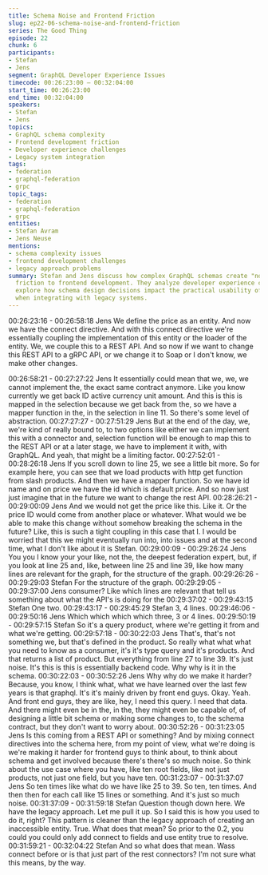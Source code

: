 ```yaml
---
title: Schema Noise and Frontend Friction
slug: ep22-06-schema-noise-and-frontend-friction
series: The Good Thing
episode: 22
chunk: 6
participants:
- Stefan
- Jens
segment: GraphQL Developer Experience Issues
timecode: 00:26:23:00 – 00:32:04:00
start_time: 00:26:23:00
end_time: 00:32:04:00
speakers:
- Stefan
- Jens
topics:
- GraphQL schema complexity
- Frontend development friction
- Developer experience challenges
- Legacy system integration
tags:
- federation
- graphql-federation
- grpc
topic_tags:
- federation
- graphql-federation
- grpc
entities:
- Stefan Avram
- Jens Neuse
mentions:
- schema complexity issues
- frontend development challenges
- legacy approach problems
summary: Stefan and Jens discuss how complex GraphQL schemas create "noise" that adds
  friction to frontend development. They analyze developer experience challenges and
  explore how schema design decisions impact the practical usability of GraphQL, particularly
  when integrating with legacy systems.
---
```


00:26:23:16 - 00:26:58:18
Jens
We define the price as an entity. And now we have the connect directive. And with this connect
directive we're essentially coupling the implementation of this entity or the loader of the entity.
We, we couple this to a REST API. And so now if we want to change this REST API to a gRPC
API, or we change it to Soap or I don't know, we make other changes.

00:26:58:21 - 00:27:27:22
Jens
It essentially could mean that we, we, we cannot implement the, the exact same contract
anymore. Like you know currently we get back ID active currency unit amount. And this is this is
mapped in the selection because we get back from the, so we have a mapper function in the, in
the selection in line 11. So there's some level of abstraction.
00:27:27:27 - 00:27:51:29
Jens
But at the end of the day, we, we're kind of really bound to, to two options like either we can
implement this with a connector and, selection function will be enough to map this to the REST
API or at a later stage, we have to implement it with, with GraphQL. And yeah, that might be a
limiting factor.
00:27:52:01 - 00:28:26:18
Jens
If you scroll down to line 25, we see a little bit more. So for example here, you can see that we
load products with http get function from slash products. And then we have a mapper function.
So we have id name and on price we have the id which is default price. And so now just just
imagine that in the future we want to change the rest API.
00:28:26:21 - 00:29:00:09
Jens
And we would not get the price like this. Like it. Or the price ID would come from another place
or whatever. What would we be able to make this change without somehow breaking the
schema in the future? Like, this is such a tight coupling in this case that I. I would be worried
that this we might eventually run into, into issues and at the second time, what I don't like about
it is Stefan.
00:29:00:09 - 00:29:26:24
Jens
You you I know your your like, not the, the deepest federation expert, but, if you look at line 25
and, like, between line 25 and line 39, like how many lines are relevant for the graph, for the
structure of the graph.
00:29:26:26 - 00:29:29:03
Stefan
For the structure of the graph.
00:29:29:05 - 00:29:37:00
Jens
consumer?
Like which lines are relevant that tell us something about what the API's is doing for the
00:29:37:02 - 00:29:43:15
Stefan
One two.
00:29:43:17 - 00:29:45:29
Stefan
3, 4 lines.
00:29:46:06 - 00:29:50:16
Jens
Which which which which three, 3 or 4 lines.
00:29:50:19 - 00:29:57:15
Stefan
So it's a query product, where we're getting it from and what we're getting.
00:29:57:18 - 00:30:22:03
Jens
That's, that's not something we, but that's defined in the product. So really what what what you
need to know as a consumer, it's it's type query and it's products. And that returns a list of
product. But everything from line 27 to line 39. It's just noise. It's this is this is essentially
backend code. Why why is it in the schema.
00:30:22:03 - 00:30:52:26
Jens
Why why do we make it harder? Because, you know, I think what, what we have learned over
the last few years is that graphql. It's it's mainly driven by front end guys. Okay. Yeah. And front
end guys, they are like, hey, I need this query. I need that data. And there might even be in the,
in the, they might even be capable of, of designing a little bit schema or making some changes
to, to the schema contract, but they don't want to worry about.
00:30:52:26 - 00:31:23:05
Jens
Is this coming from a REST API or something? And by mixing connect directives into the
schema here, from my point of view, what we're doing is we're making it harder for frontend
guys to think about, to think about schema and get involved because there's there's so much
noise. So think about the use case where you have, like ten root fields, like not just products,
not just one field, but you have ten.
00:31:23:07 - 00:31:37:07
Jens
So ten times like what do we have like 25 to 39. So ten, ten times. And then then for each call
like 15 lines or something. And it's just so much noise.
00:31:37:09 - 00:31:59:18
Stefan
Question though down here. We have the legacy approach. Let me pull it up. So I said this is
how you used to do it, right? This pattern is cleaner than the legacy approach of creating an
inaccessible entity. True. What does that mean? So prior to the 0.2, you could you could only
add connect to fields and use entity true to resolve.
00:31:59:21 - 00:32:04:22
Stefan
And so what does that mean. Wass connect before or is that just part of the rest connectors?
I'm not sure what this means, by the way.